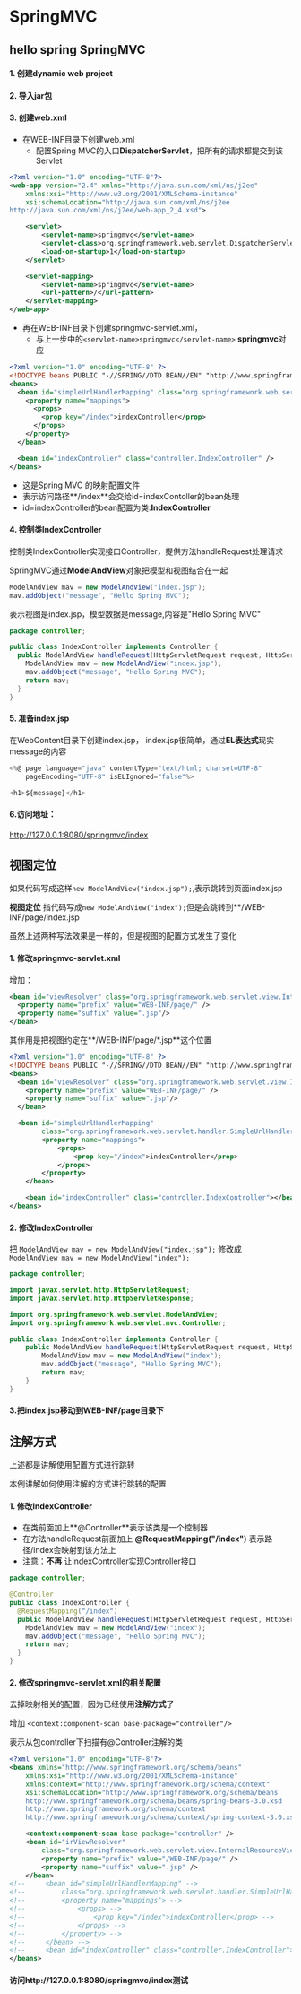 SpringMVC
===

hello spring SpringMVC
---
#### 1. 创建dynamic web project
#### 2. 导入jar包
#### 3. 创建web.xml
- 在WEB-INF目录下创建web.xml
  - 配置Spring MVC的入口**DispatcherServlet**，把所有的请求都提交到该Servlet
```xml
<?xml version="1.0" encoding="UTF-8"?>
<web-app version="2.4" xmlns="http://java.sun.com/xml/ns/j2ee"
    xmlns:xsi="http://www.w3.org/2001/XMLSchema-instance"
    xsi:schemaLocation="http://java.sun.com/xml/ns/j2ee
http://java.sun.com/xml/ns/j2ee/web-app_2_4.xsd">

    <servlet>
        <servlet-name>springmvc</servlet-name>
        <servlet-class>org.springframework.web.servlet.DispatcherServlet</servlet-class>
        <load-on-startup>1</load-on-startup>
    </servlet>

    <servlet-mapping>
        <servlet-name>springmvc</servlet-name>
        <url-pattern>/</url-pattern>
    </servlet-mapping>
</web-app>
```
  - 再在WEB-INF目录下创建springmvc-servlet.xml，
    - 与上一步中的`<servlet-name>springmvc</servlet-name>`  **springmvc**对应

```xml
<?xml version="1.0" encoding="UTF-8" ?>
<!DOCTYPE beans PUBLIC "-//SPRING//DTD BEAN//EN" "http://www.springframework.org/dtd/spring-beans.dtd">
<beans>
  <bean id="simpleUrlHandlerMapping" class="org.springframework.web.servlet.handler.simpleUrlHandlerMapping">
    <property name="mappings">
      <props>
        <prop key="/index">indexController</prop>
      </props>
    </property>
  </bean>

  <bean id="indexController" class="controller.IndexController" />
</beans>
```
- 这是Spring MVC 的映射配置文件
- 表示访问路径**/index**会交给id=indexContoller的bean处理
- id=indexController的bean配置为类:**IndexController**

#### 4. 控制类IndexController
控制类IndexController实现接口Controller，提供方法handleRequest处理请求

SpringMVC通过**ModelAndView**对象把模型和视图结合在一起
```java
ModelAndView mav = new ModelAndView("index.jsp");
mav.addObject("message", "Hello Spring MVC");
```
表示视图是index.jsp，模型数据是message,内容是"Hello Spring MVC"

```java
package controller;

public class IndexController implements Controller {
  public ModelAndView handleRequest(HttpServletRequest request, HttpServletResponse response) throws Exception {
    ModelAndView mav = new ModelAndView("index.jsp");
    mav.addObject("message", "Hello Spring MVC");
    return mav;
  }
}
```

#### 5. 准备index.jsp
在WebContent目录下创建index.jsp，
index.jsp很简单，通过**EL表达式**现实message的内容
```js
<%@ page language="java" contentType="text/html; charset=UTF-8"
    pageEncoding="UTF-8" isELIgnored="false"%>

<h1>${message}</h1>
```

#### 6.访问地址：
http://127.0.0.1:8080/springmvc/index

视图定位
---
如果代码写成这样`new ModelAndView("index.jsp");`,表示跳转到页面index.jsp

**视图定位** 指代码写成`new ModelAndView("index");`但是会跳转到**/WEB-INF/page/index.jsp

虽然上述两种写法效果是一样的，但是视图的配置方式发生了变化

#### 1. 修改springmvc-servlet.xml
增加：
```xml
<bean id="viewResolver" class="org.springframework.web.servlet.view.InternalResourceViewResolver">
  <property name="prefix" value="WEB-INF/page/" />
  <property name="suffix" value=".jsp"/>
</bean>
```
其作用是把视图约定在**/WEB-INF/page/*.jsp**这个位置

```xml
<?xml version="1.0" encoding="UTF-8" ?>
<!DOCTYPE beans PUBLIC "-//SPRING//DTD BEAN//EN" "http://www.springframework.org/dtd/spring-beans.dtd">
<beans>
  <bean id="viewResolver" class="org.springframework.web.servlet.view.InternalResourceViewResolver">
    <property name="prefix" value="WEB-INF/page/" />
    <property name="suffix" value=".jsp"/>
  </bean>

  <bean id="simpleUrlHandlerMapping"
        class="org.springframework.web.servlet.handler.SimpleUrlHandlerMapping">
        <property name="mappings">
            <props>
                <prop key="/index">indexController</prop>
            </props>
        </property>
    </bean>

    <bean id="indexController" class="controller.IndexController"></bean>
</beans>
```

#### 2. 修改IndexController
把
`ModelAndView mav = new ModelAndView("index.jsp");`
修改成
`ModelAndView mav = new ModelAndView("index");`

```java
package controller;

import javax.servlet.http.HttpServletRequest;
import javax.servlet.http.HttpServletResponse;

import org.springframework.web.servlet.ModelAndView;
import org.springframework.web.servlet.mvc.Controller;

public class IndexController implements Controller {
    public ModelAndView handleRequest(HttpServletRequest request, HttpServletResponse response) throws Exception {
        ModelAndView mav = new ModelAndView("index");
        mav.addObject("message", "Hello Spring MVC");
        return mav;
    }
}
```

#### 3.把index.jsp移动到WEB-INF/page目录下

注解方式
---
上述都是讲解使用配置方式进行跳转

本例讲解如何使用注解的方式进行跳转的配置

#### 1. 修改IndexController
- 在类前面加上**@Controller**表示该类是一个控制器
- 在方法handleRequest前面加上 **@RequestMapping("/index")** 表示路径/index会映射到该方法上
- 注意：**不再** 让IndexController实现Controller接口

```java
package controller;

@Controller
public class IndexController {
  @RequestMapping("/index")
  public ModelAndView handleRequest(HttpServletRequest request, HttpServletResponse response) throws Exception {
    ModelAndView mav = new ModelAndView("index");
    mav.addObject("message", "Hello Spring MVC");
    return mav;
  }
}
```

#### 2. 修改springmvc-servlet.xml的相关配置
去掉映射相关的配置，因为已经使用**注解方式**了

增加
`<context:component-scan base-package="controller"/>`

表示从包controller下扫描有@Controller注解的类

```xml
<?xml version="1.0" encoding="UTF-8"?>
<beans xmlns="http://www.springframework.org/schema/beans"
    xmlns:xsi="http://www.w3.org/2001/XMLSchema-instance"
    xmlns:context="http://www.springframework.org/schema/context"
    xsi:schemaLocation="http://www.springframework.org/schema/beans
    http://www.springframework.org/schema/beans/spring-beans-3.0.xsd
    http://www.springframework.org/schema/context
    http://www.springframework.org/schema/context/spring-context-3.0.xsd">

    <context:component-scan base-package="controller" />
    <bean id="irViewResolver"
        class="org.springframework.web.servlet.view.InternalResourceViewResolver">
        <property name="prefix" value="/WEB-INF/page/" />
        <property name="suffix" value=".jsp" />
    </bean>
<!--     <bean id="simpleUrlHandlerMapping" -->
<!--         class="org.springframework.web.servlet.handler.SimpleUrlHandlerMapping"> -->
<!--         <property name="mappings"> -->
<!--             <props> -->
<!--                 <prop key="/index">indexController</prop> -->
<!--             </props> -->
<!--         </property> -->
<!--     </bean> -->
<!--     <bean id="indexController" class="controller.IndexController"></bean> -->
</beans>
```

#### 访问http://127.0.0.1:8080/springmvc/index测试
